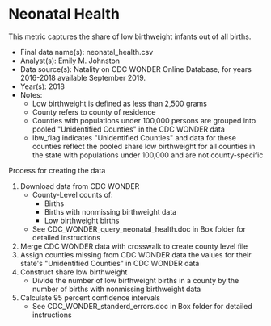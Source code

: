 # Neonatal Health

This metric captures the share of low birthweight infants out of all births.

* Final data name(s): neonatal_health.csv
* Analyst(s): Emily M. Johnston
* Data source(s): Natality on CDC WONDER Online Database, for years 2016-2018 available September 2019.
* Year(s): 2018
* Notes:
    * Low birthweight is defined as less than 2,500 grams
    * County refers to county of residence
    * Counties with populations under 100,000 persons are grouped into pooled "Unidentified Counties" in the CDC WONDER data
    * lbw_flag indicates "Unidentified Counties" and data for these counties reflect the pooled share low birthweight for all counties in the state with populations under 100,000 and are not county-specific

Process for creating the data    
   1. Download data from CDC WONDER 
      * County-Level counts of:
         * Births
         * Births with nonmissing birthweight data
         * Low birthweight births
      * See CDC_WONDER_query_neonatal_health.doc in Box folder for detailed instructions
   2. Merge CDC WONDER data with crosswalk to create county level file
   3. Assign counties missing from CDC WONDER data the values for their state's "Unidentified Counties" in CDC WONDER data
   4. Construct share low birthweight
      * Divide the number of low birthweight births in a county by the number of births with nonmissing birthweight data
   5. Calculate 95 percent confidence intervals
      * See CDC_WONDER_standerd_errors.doc in Box folder for detailed instructions


